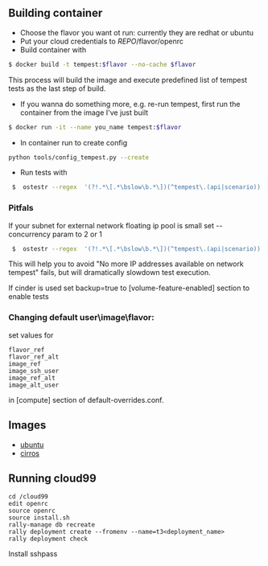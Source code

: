 ## Building container
* Choose the flavor you want ot run: currently they are redhat or ubuntu
* Put your cloud credentials to $REPO/$flavor/openrc
* Build container with 
```sh  
$ docker build -t tempest:$flavor --no-cache $flavor
```
 This process will build the image and execute predefined list of tempest tests as the last step of build.

* If you wanna do something more, e.g. re-run tempest, first run the container from the image I've just built
```sh
$ docker run -it --name you_name tempest:$flavor
```

* In container run to create config

```sh  
python tools/config_tempest.py --create
```

* Run tests with 

```sh  
 $  ostestr --regex  '(?!.*\[.*\bslow\b.*\])(^tempest\.(api|scenario))' 
```

### Pitfals


 If your subnet for external network  floating ip pool is small set --concurrency param to 2 or 1 

```sh  
 $  ostestr --regex  '(?!.*\[.*\bslow\b.*\])(^tempest\.(api|scenario))' --parallel --concurrency 1 
```
    
    
 This will help you to avoid "No more IP addresses available on network tempest" fails, but will dramatically slowdown test execution.

 If cinder is used set backup=true to [volume-feature-enabled] section to enable tests

### Changing default user\image\flavor:

set values for 

    flavor_ref 
    flavor_ref_alt 
    image_ref 
    image_ssh_user
    image_ref_alt
    image_alt_user 
    
in [compute] section of default-overrides.conf.
 
## Images
* [ubuntu](http://cloud-images.ubuntu.com/trusty/current/trusty-server-cloudimg-i386-disk1.img)
* [cirros](http://download.cirros-cloud.net/0.3.1/cirros-0.3.1-x86_64-disk.img)


## Running cloud99
    cd /cloud99
    edit openrc 
    source openrc
    source install.sh
    rally-manage db recreate
    rally deployment create --fromenv --name=t3<deployment_name>
    rally deployment check
    
Install sshpass

